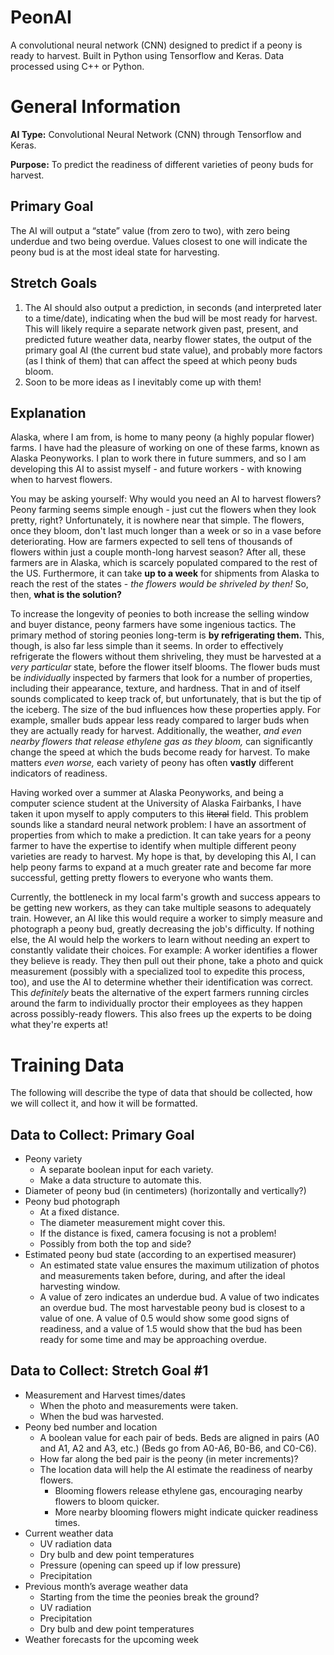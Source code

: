 # PeonAI
A convolutional neural network (CNN) designed to predict if a peony is ready to harvest. Built in Python using Tensorflow and Keras. Data processed using C++ or Python.

# General Information

**AI Type:** Convolutional Neural Network (CNN) through Tensorflow and Keras.

**Purpose:** To predict the readiness of different varieties of peony buds for harvest.

## Primary Goal
The AI will output a “state” value (from zero to two), with zero being underdue and two being overdue. Values closest to one will indicate the peony bud is at the most ideal state for harvesting. 
## Stretch Goals
1. The AI should also output a prediction, in seconds (and interpreted later to a time/date), indicating when the bud will be most ready for harvest. This will likely require a separate network given past, present, and predicted future weather data, nearby flower states, the output of the primary goal AI (the current bud state value), and probably more factors (as I think of them) that can affect the speed at which peony buds bloom.
2. Soon to be more ideas as I inevitably come up with them!

## Explanation
Alaska, where I am from, is home to many peony (a highly popular flower) farms. I have had the pleasure of working on one of these farms, known as Alaska Peonyworks. I plan to work there in future summers, and so I am developing this AI to assist myself - and future workers - with knowing when to harvest flowers.

You may be asking yourself: Why would you need an AI to harvest flowers? Peony farming seems simple enough - just cut the flowers when they look pretty, right? Unfortunately, it is nowhere near that simple. The flowers, once they bloom, don't last much longer than a week or so in a vase before deteriorating. How are farmers expected to sell tens of thousands of flowers within just a couple month-long harvest season? After all, these farmers are in Alaska, which is scarcely populated compared to the rest of the US. Furthermore, it can take **up to a week** for shipments from Alaska to reach the rest of the states - *the flowers would be shriveled by then!* So, then, **what is the solution?**

To increase the longevity of peonies to both increase the selling window and buyer distance, peony farmers have some ingenious tactics. The primary method of storing peonies long-term is **by refrigerating them.** This, though, is also far less simple than it seems. In order to effectively refrigerate the flowers without them shriveling, they must be harvested at a *very particular* state, before the flower itself blooms. The flower buds must be *individually* inspected by farmers that look for a number of properties, including their appearance, texture, and hardness. That in and of itself sounds complicated to keep track of, but unfortunately, that is but the tip of the iceberg. The size of the bud influences how these properties apply. For example, smaller buds appear less ready compared to larger buds when they are actually ready for harvest. Additionally, the weather, *and even nearby flowers that release ethylene gas as they bloom,* can significantly change the speed at which the buds become ready for harvest. To make matters *even worse,* each variety of peony has often **vastly** different indicators of readiness.

Having worked over a summer at Alaska Peonyworks, and being a computer science student at the University of Alaska Fairbanks, I have taken it upon myself to apply computers to this ~~literal~~ field. This problem sounds like a standard neural network problem: I have an assortment of properties from which to make a prediction. It can take years for a peony farmer to have the expertise to identify when multiple different peony varieties are ready to harvest. My hope is that, by developing this AI, I can help peony farms to expand at a much greater rate and become far more successful, getting pretty flowers to everyone who wants them.

Currently, the bottleneck in my local farm's growth and success appears to be getting new workers, as they can take multiple seasons to adequately train. However, an AI like this would require a worker to simply measure and photograph a peony bud, greatly decreasing the job's difficulty. If nothing else, the AI would help the workers to learn without needing an expert to constantly validate their choices. For example: A worker identifies a flower they believe is ready. They then pull out their phone, take a photo and quick measurement (possibly with a specialized tool to expedite this process, too), and use the AI to determine whether their identification was correct. This *definitely* beats the alternative of the expert farmers running circles around the farm to individually proctor their employees as they happen across possibly-ready flowers. This also frees up the experts to be doing what they're experts at!

# Training Data
The following will describe the type of data that should be collected, how we will collect it, and how it will be formatted. 

## Data to Collect: Primary Goal
* Peony variety
  * A separate boolean input for each variety.
  * Make a data structure to automate this.
* Diameter of peony bud (in centimeters) (horizontally and vertically?)
* Peony bud photograph
  * At a fixed distance.
  * The diameter measurement might cover this.
  * If the distance is fixed, camera focusing is not a problem!
  * Possibly from both the top and side?
* Estimated peony bud state (according to an expertised measurer)
  * An estimated state value ensures the maximum utilization of photos and measurements taken before, during, and after the ideal harvesting window.
  * A value of zero indicates an underdue bud. A value of two indicates an overdue bud. The most harvestable peony bud is closest to a value of one. A value of 0.5 would show some good signs of readiness, and a value of 1.5 would show that the bud has been ready for some time and may be approaching overdue.

## Data to Collect: Stretch Goal #1
* Measurement and Harvest times/dates
  * When the photo and measurements were taken.
  * When the bud was harvested.
* Peony bed number and location
  * A boolean value for each pair of beds. Beds are aligned in pairs (A0 and A1, A2 and A3, etc.) (Beds go from A0-A6, B0-B6, and C0-C6).
  * How far along the bed pair is the peony (in meter increments)?
  * The location data will help the AI estimate the readiness of nearby flowers. 
    * Blooming flowers release ethylene gas, encouraging nearby flowers to bloom quicker.
    * More nearby blooming flowers might indicate quicker readiness times.
* Current weather data
  * UV radiation data
  * Dry bulb and dew point temperatures
  * Pressure (opening can speed up if low pressure)
  * Precipitation
* Previous month’s average weather data
  * Starting from the time the peonies break the ground?
  * UV radiation
  * Precipitation
  * Dry bulb and dew point temperatures
* Weather forecasts for the upcoming week


